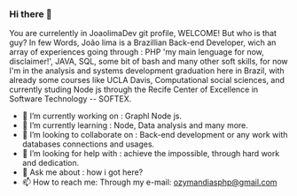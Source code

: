 ### Hi there 👋

You are currelently in JoaolimaDev git profile, WELCOME! But who is that guy? In few Words, João lima is a Brazillian Back-end Developer, wich an array
of experiences going through : PHP 'my main lenguage for now, disclaimer!', JAVA, SQL, some bit of bash and many other soft skills, for now I'm in the analysis and systems development graduation here in Brazil, with already some courses like UCLA Davis, Computational social sciences, and currently studing Node js through the Recife Center of Excellence in Software Technology -- SOFTEX.

- 🔭 I’m currently working on : Graphl Node js.
- 🌱 I’m currently learning : Node, Data analysis and many more.
- 👯 I’m looking to collaborate on : Back-end development or any work with databases connections and usages.
- 🤔 I’m looking for help with : achieve the impossible, through hard work and dedication.
- 💬 Ask me about : how i got here?
- 📫 How to reach me: Through my e-mail: ozymandiasphp@gmail.com

